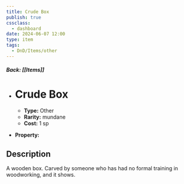 ```yaml
---
title: Crude Box
publish: true
cssclass:
  - dashboard
date: 2024-06-07 12:00
type: item
tags:
  - DnD/Items/other
---
```


##### Back: [[Items]]

- # Crude Box

    - **Type:** Other
    - **Rarity:** mundane
    - **Cost:** 1 sp
- **Property:** 



## Description 

A wooden box. Carved by someone who has had no formal training in woodworking, and it shows.
